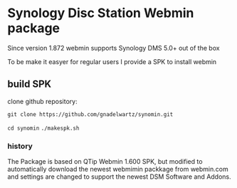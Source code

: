 # Synology Disc Station Webmin package

Since version 1.872 webmin supports Synology DMS 5.0+ out of the box

To be make it easyer for regular users I provide a SPK to install webmin

## build SPK

clone github repository:

`git clone https://github.com/gnadelwartz/synomin.git`

`cd synomin`
`./makespk.sh`

### history

The Package is based on QTip Webmin 1.600 SPK, but modified to automatically
download the newest webmimin packkage from webmin.com and settings are changed
to support the newest DSM Software and Addons.
